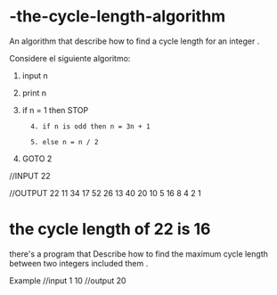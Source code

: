 # -the-cycle-length-algorithm
An algorithm that describe how to find a cycle length for an integer .

Considere el siguiente algoritmo:

1. input n

2. print n

3. if n = 1 then STOP

         4. if n is odd then n = 3n + 1

         5. else n = n / 2

6. GOTO 2

//INPUT 22 

//OUTPUT 22 11 34 17 52 26 13 40 20 10 5 16 8 4 2 1 

 the cycle length of 22 is 16
==========================================================================================================
there's a program that Describe how to find the maximum  cycle length between two integers included them . 

Example 
//input 1 10 
//output 20 
